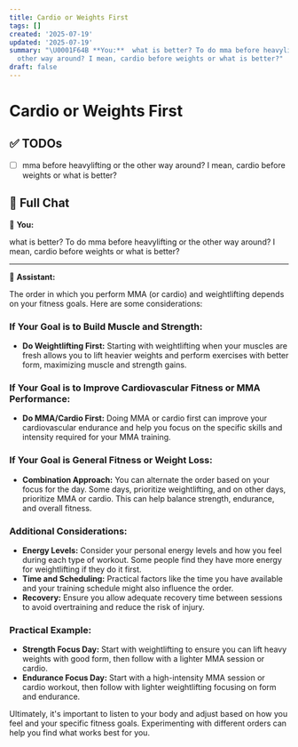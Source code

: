 ```yaml
---
title: Cardio or Weights First
tags: []
created: '2025-07-19'
updated: '2025-07-19'
summary: "\U0001F64B **You:**  what is better? To do mma before heavylifting or the
  other way around? I mean, cardio before weights or what is better?"
draft: false
---
```


# Cardio or Weights First

## ✅ TODOs
- [ ] mma before heavylifting or the other way around? I mean, cardio before weights or what is better?

## 🧠 Full Chat

🙋 **You:**

what is better? To do mma before heavylifting or the other way around? I mean, cardio before weights or what is better?

---

🤖 **Assistant:**

The order in which you perform MMA (or cardio) and weightlifting depends on your fitness goals. Here are some considerations:

### If Your Goal is to Build Muscle and Strength:
- **Do Weightlifting First:** Starting with weightlifting when your muscles are fresh allows you to lift heavier weights and perform exercises with better form, maximizing muscle and strength gains.

### If Your Goal is to Improve Cardiovascular Fitness or MMA Performance:
- **Do MMA/Cardio First:** Doing MMA or cardio first can improve your cardiovascular endurance and help you focus on the specific skills and intensity required for your MMA training.

### If Your Goal is General Fitness or Weight Loss:
- **Combination Approach:** You can alternate the order based on your focus for the day. Some days, prioritize weightlifting, and on other days, prioritize MMA or cardio. This can help balance strength, endurance, and overall fitness.

### Additional Considerations:
- **Energy Levels:** Consider your personal energy levels and how you feel during each type of workout. Some people find they have more energy for weightlifting if they do it first.
- **Time and Scheduling:** Practical factors like the time you have available and your training schedule might also influence the order.
- **Recovery:** Ensure you allow adequate recovery time between sessions to avoid overtraining and reduce the risk of injury.

### Practical Example:
- **Strength Focus Day:** Start with weightlifting to ensure you can lift heavy weights with good form, then follow with a lighter MMA session or cardio.
- **Endurance Focus Day:** Start with a high-intensity MMA session or cardio workout, then follow with lighter weightlifting focusing on form and endurance.

Ultimately, it's important to listen to your body and adjust based on how you feel and your specific fitness goals. Experimenting with different orders can help you find what works best for you.